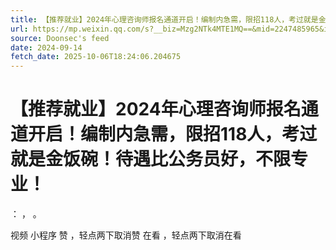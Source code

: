 ```yaml
---
title: 【推荐就业】2024年心理咨询师报名通道开启！编制内急需，限招118人，考过就是金饭碗！待遇比公务员好，不限专业！
url: https://mp.weixin.qq.com/s?__biz=Mzg2NTk4MTE1MQ==&mid=2247485965&idx=2&sn=57d757f6e07b9a6e4978742d0619674e
source: Doonsec's feed
date: 2024-09-14
fetch_date: 2025-10-06T18:24:06.204675
---
```


# 【推荐就业】2024年心理咨询师报名通道开启！编制内急需，限招118人，考过就是金饭碗！待遇比公务员好，不限专业！

：
，
。

视频
小程序
赞
，轻点两下取消赞
在看
，轻点两下取消在看